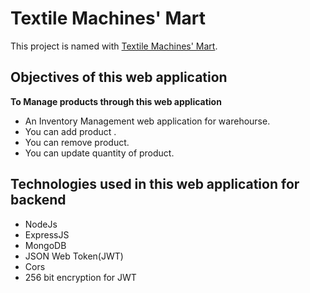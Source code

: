 # Textile Machines' Mart

This project is named with [Textile Machines' Mart](https://github.com/facebook/create-react-app).

## Objectives of this web application

**To Manage products through this web application**

- An Inventory Management web application for warehourse.
- You can add product .
- You can remove product.
- You can update quantity of product.

## Technologies used in this web application for backend

- NodeJs
- ExpressJS
- MongoDB
- JSON Web Token(JWT)
- Cors
- 256 bit encryption for JWT
